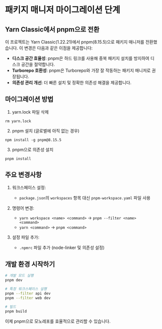 # 패키지 매니저 마이그레이션 단계

## Yarn Classic에서 pnpm으로 전환

이 프로젝트는 Yarn Classic(1.22.21)에서 pnpm(8.15.5)으로 패키지 매니저를 전환했습니다. 이 변경은 다음과 같은 이점을 제공합니다:

- **디스크 공간 효율성**: pnpm은 하드 링크를 사용해 중복 패키지 설치를 방지하여 디스크 공간을 절약합니다.
- **Turborepo 호환성**: pnpm은 Turborepo와 가장 잘 작동하는 패키지 매니저로 권장됩니다.
- **의존성 관리 개선**: 더 빠른 설치 및 정확한 의존성 해결을 제공합니다.

## 마이그레이션 방법

1. yarn.lock 파일 삭제
```
rm yarn.lock
```

2. pnpm 설치 (글로벌에 아직 없는 경우)
```
npm install -g pnpm@8.15.5
```

3. pnpm으로 의존성 설치
```
pnpm install
```

## 주요 변경사항

1. 워크스페이스 설정:
   - `package.json`의 `workspaces` 항목 대신 `pnpm-workspace.yaml` 파일 사용

2. 명령어 변경:
   - `yarn workspace <name> <command>` → `pnpm --filter <name> <command>`
   - `yarn <command>` → `pnpm <command>`

3. 설정 파일 추가:
   - `.npmrc` 파일 추가 (node-linker 및 의존성 설정)

## 개발 환경 시작하기

```bash
# 개발 모드 실행
pnpm dev

# 특정 워크스페이스 실행
pnpm --filter api dev
pnpm --filter web dev

# 빌드
pnpm build
```

이제 pnpm으로 모노레포를 효율적으로 관리할 수 있습니다.